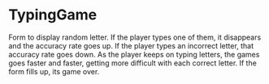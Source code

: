 # TypingGame
Form to display random letter. If the player types one of them, it disappears and the accuracy rate goes up. If the player types an incorrect letter, that accuracy rate goes down. As the player keeps on typing letters, the games goes faster and faster, getting more difficult with each correct letter. If the form fills up, its game over.
